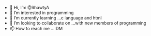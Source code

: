 - 👋 Hi, I’m @ShawtyA
- 👀 I’m interested in programming 
- 🌱 I’m currently learning ...c language and html 
- 💞️ I’m looking to collaborate on ...with new members of programming 
- 📫 How to reach me ... DM 

<!---
ShawtyA/ShawtyA is a ✨ special ✨ repository because its `README.md` (this file) appears on your GitHub profile.
You can click the Preview link to take a look at your changes.
--->
